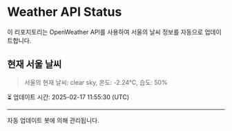 
# Weather API Status

이 리포지토리는 OpenWeather API를 사용하여 서울의 날씨 정보를 자동으로 업데이트합니다.

## 현재 서울 날씨
> 서울의 현재 날씨: clear sky, 온도: -2.24°C, 습도: 50%

⏳ 업데이트 시간: 2025-02-17 11:55:30 (UTC)

---
자동 업데이트 봇에 의해 관리됩니다.
